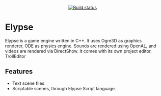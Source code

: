 <p align="center">
  <a href="https://github.com/DragonJoker/Elypse/actions?query=workflow%3ABuild+event%3Apush"><img alt="Build status" src="https://github.com/DragonJoker/Elypse/workflows/Build/badge.svg?event=push"></a>
</p>


Elypse
======

Elypse is a game engine written in C++.
It uses Ogre3D as graphics renderer, ODE as physics engine.
Sounds are rendered using OpenAL, and videos are rendered via DirectShow.
It comes with its own project editor, TrollEditor

Features
--------

- Text scene files.
- Scriptable scenes, through Elypse Script language.
